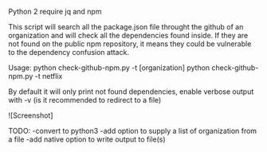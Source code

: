 Python 2
require jq and npm

This script will search all the package.json file throught the github of an organization and will check all the dependencies found inside. If they are not found on the public npm repository, it means they could be vulnerable to the dependency confusion attack.

Usage:
python check-github-npm.py -t [organization]
python check-github-npm.py -t netflix

By default it will only print not found dependencies, enable verbose output with -v (is it recommended to redirect to a file)

![Screenshot]

TODO:
-convert to python3
-add option to supply a list of organization from a file
-add native option to write output to file(s)

